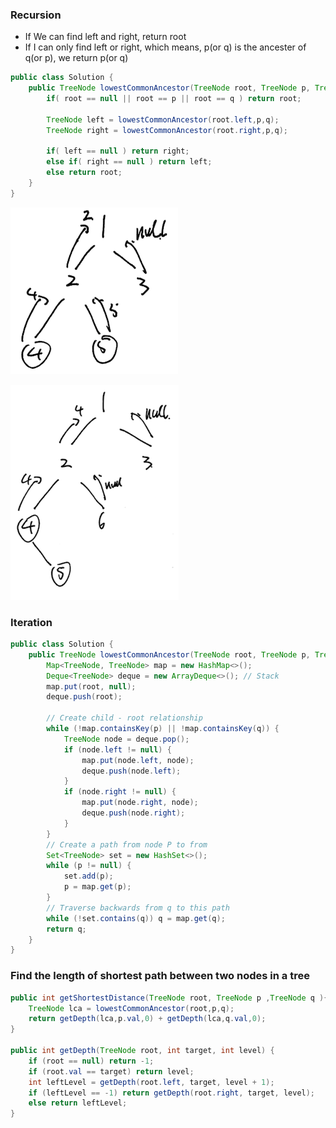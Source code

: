 ### Recursion 
* If We can find left and right, return root
* If I can only find left or right, which means, p(or q) is the ancester of q(or p), we return p(or q)

```java
public class Solution {
    public TreeNode lowestCommonAncestor(TreeNode root, TreeNode p, TreeNode q) {
        if( root == null || root == p || root == q ) return root;
        
        TreeNode left = lowestCommonAncestor(root.left,p,q);
        TreeNode right = lowestCommonAncestor(root.right,p,q);
        
        if( left == null ) return right;
        else if( right == null ) return left;
        else return root;
    }
}
```
![alt text](https://github.com/RagingPsyduck/Data-Structures-and-Algorithms-in-Java/blob/master/Binary%20Tree/Top-Down%26Bottom-Up/236.%20Lowest%20Common%20Ancestor%20of%20a%20Binary%20Tree/pic1.png)

![alt text](https://github.com/RagingPsyduck/Data-Structures-and-Algorithms-in-Java/blob/master/Binary%20Tree/Top-Down%26Bottom-Up/236.%20Lowest%20Common%20Ancestor%20of%20a%20Binary%20Tree/pic2.png)

### Iteration

```java
public class Solution {
    public TreeNode lowestCommonAncestor(TreeNode root, TreeNode p, TreeNode q) {
        Map<TreeNode, TreeNode> map = new HashMap<>();
        Deque<TreeNode> deque = new ArrayDeque<>(); // Stack
        map.put(root, null);
        deque.push(root);
        
        // Create child - root relationship
        while (!map.containsKey(p) || !map.containsKey(q)) {
            TreeNode node = deque.pop();
            if (node.left != null) {
                map.put(node.left, node);
                deque.push(node.left);
            }
            if (node.right != null) {
                map.put(node.right, node);
                deque.push(node.right);
            }
        }
        // Create a path from node P to from
        Set<TreeNode> set = new HashSet<>();
        while (p != null) {
            set.add(p);
            p = map.get(p);
        }
        // Traverse backwards from q to this path 
        while (!set.contains(q)) q = map.get(q);
        return q;
    }
}

```

### Find the length of shortest path between two nodes in a tree

```java
public int getShortestDistance(TreeNode root, TreeNode p ,TreeNode q ){
    TreeNode lca = lowestCommonAncestor(root,p,q);
    return getDepth(lca,p.val,0) + getDepth(lca,q.val,0);
}
    
public int getDepth(TreeNode root, int target, int level) {
    if (root == null) return -1;
    if (root.val == target) return level;
    int leftLevel = getDepth(root.left, target, level + 1);
    if (leftLevel == -1) return getDepth(root.right, target, level);
    else return leftLevel;
}
```